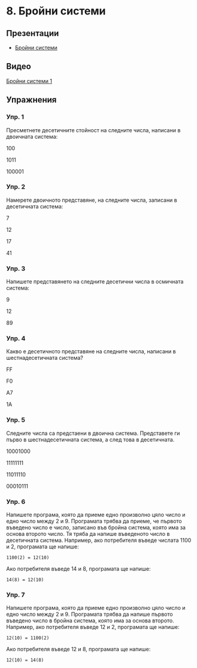 # 8. Бройни системи

## Презентации

* [Бройни системи](https://docs.google.com/presentation/d/1FhsbdUW2I6mnaFi-kv-fQwr4v-1QNvxSeuhVpzyOx98/edit?usp=sharing)

## Видео
[Бройни системи 1](https://youtu.be/UobsVc3AESM)

## Упражнения

### Упр. 1
Пресметнете десетичните стойност на следните числа, написани в двоичната система:

100

1011

100001

### Упр. 2

Намерете двоичното представяне, на следните числа, записани в десетичната система:

7

12

17

41

### Упр. 3

Напишете представянето на следните десетични числа в осмичната система:

9

12

89

### Упр. 4

Какво е десетичното представяне на следните числа, написани в шестнадесетичната система?

FF

F0

A7

1A

### Упр. 5
Следните числа са предстаени в двоична система. Представете ги първо в шестнадесетичната система, а след това в десетичната.

10001000

11111111

11011110

00010111

### Упр. 6
Напишете програма, която да приеме едно произволно цяло число и едно число между 2 и 9. Програмата трябва да приеме, че първото въведено число е число, записано във бройна система, която има за основа второто число. Тя тряба да напише въведеното число в десетичната система. Например, ако потребителя въведе числата 1100 и 2, програмата ще напише:
~~~
1100(2) = 12(10)
~~~
Ако потребителя въведе 14 и 8, програмата ще напише:
~~~
14(8) = 12(10)
~~~

### Упр. 7
Напишете програма, която да приеме едно произволно цяло число и едно число между 2 и 9. Програмата трябва да напише първото въведено число в бройна система, която има за основа второто. Например, ако потребителя въведе 12 и 2, програмата ще напише:
~~~
12(10) = 1100(2)
~~~
Ако потребителя въведе 12 и 8, програмата ще напише:
~~~
12(10) = 14(8)
~~~
